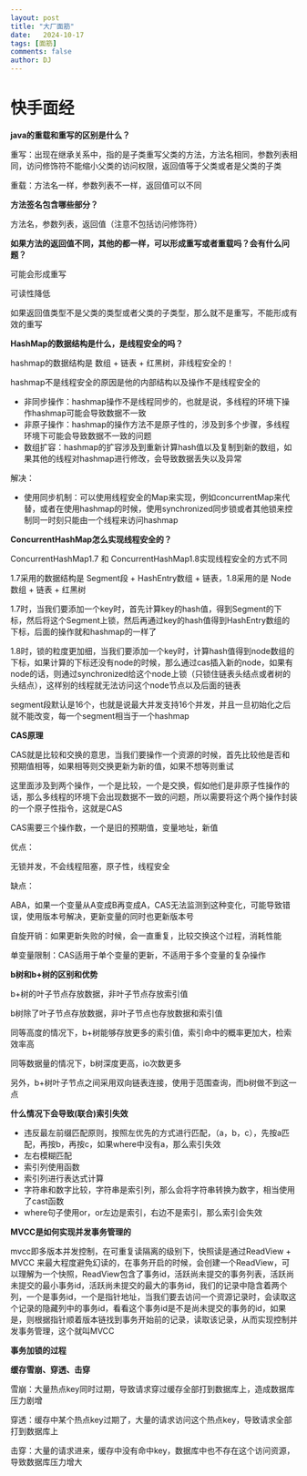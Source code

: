 ```yaml
---
layout: post
title: "大厂面筋"
date:   2024-10-17
tags: [面筋]
comments: false
author: DJ
---
```




# 快手面经

**java的重载和重写的区别是什么？**

重写：出现在继承关系中，指的是子类重写父类的方法，方法名相同，参数列表相同，访问修饰符不能缩小父类的访问权限，返回值等于父类或者是父类的子类

重载：方法名一样，参数列表不一样，返回值可以不同



**方法签名包含哪些部分？**

方法名，参数列表，返回值（注意不包括访问修饰符）



**如果方法的返回值不同，其他的都一样，可以形成重写或者重载吗？会有什么问题？**

可能会形成重写

可读性降低

如果返回值类型不是父类的类型或者父类的子类型，那么就不是重写，不能形成有效的重写



**HashMap的数据结构是什么，是线程安全的吗？**

hashmap的数据结构是 数组 + 链表 + 红黑树，非线程安全的！

hashmap不是线程安全的原因是他的内部结构以及操作不是线程安全的

- 非同步操作：hashmap操作不是线程同步的，也就是说，多线程的环境下操作hashmap可能会导致数据不一致
- 非原子操作：hashmap的操作方法不是原子性的，涉及到多个步骤，多线程环境下可能会导致数据不一致的问题
- 数组扩容：hashmap的扩容涉及到重新计算hash值以及复制到新的数组，如果其他的线程对hashmap进行修改，会导致数据丢失以及异常

解决：

- 使用同步机制：可以使用线程安全的Map来实现，例如concurrentMap来代替，或者在使用hashmap的时候，使用synchronized同步锁或者其他锁来控制同一时刻只能由一个线程来访问hashmap



**ConcurrentHashMap怎么实现线程安全的？**

ConcurrentHashMap1.7 和 ConcurrentHashMap1.8实现线程安全的方式不同

1.7采用的数据结构是 Segment段 + HashEntry数组 + 链表，1.8采用的是 Node数组 + 链表 + 红黑树

1.7时，当我们要添加一个key时，首先计算key的hash值，得到Segment的下标，然后将这个Segment上锁，然后再通过key的hash值得到HashEntry数组的下标，后面的操作就和hashmap的一样了

1.8时，锁的粒度更加细，当我们要添加一个key时，计算hash值得到node数组的下标，如果计算的下标还没有node的时候，那么通过cas插入新的node，如果有node的话，则通过synchronized给这个node上锁（只锁住链表头结点或者树的头结点），这样别的线程就无法访问这个node节点以及后面的链表



segment段默认是16个，也就是说最大并发支持16个并发，并且一旦初始化之后就不能改变，每一个segment相当于一个hashmap



**CAS原理**

CAS就是比较和交换的意思，当我们要操作一个资源的时候，首先比较他是否和预期值相等，如果相等则交换更新为新的值，如果不想等则重试

这里面涉及到两个操作，一个是比较，一个是交换，假如他们是非原子性操作的话，那么多线程的环境下会出现数据不一致的问题，所以需要将这个两个操作封装的一个原子性指令，这就是CAS



CAS需要三个操作数，一个是旧的预期值，变量地址，新值

优点：

无锁并发，不会线程阻塞，原子性，线程安全

缺点：

ABA，如果一个变量从A变成B再变成A，CAS无法监测到这种变化，可能导致错误，使用版本号解决，更新变量的同时也更新版本号

自旋开销：如果更新失败的时候，会一直重复，比较交换这个过程，消耗性能

单变量限制：CAS适用于单个变量的更新，不适用于多个变量的复杂操作



**b树和b+树的区别和优势**

b+树的叶子节点存放数据，非叶子节点存放索引值

b树除了叶子节点存放数据，非叶子节点也存放数据和索引值

同等高度的情况下，b+树能够存放更多的索引值，索引命中的概率更加大，检索效率高

同等数据量的情况下，b树深度更高，io次数更多

另外，b+树叶子节点之间采用双向链表连接，使用于范围查询，而b树做不到这一点



**什么情况下会导致(联合)索引失效**

- 违反最左前缀匹配原则，按照左优先的方式进行匹配，（a，b，c），先按a匹配，再按b，再按c，如果where中没有a，那么索引失效
- 左右模糊匹配
- 索引列使用函数
- 索引列进行表达式计算
- 字符串和数字比较，字符串是索引列，那么会将字符串转换为数字，相当使用了cast函数
- where句子使用or，or左边是索引，右边不是索引，那么索引会失效



**MVCC是如何实现并发事务管理的**

mvcc即多版本并发控制，在可重复读隔离的级别下，快照读是通过ReadView + MVCC 来最大程度避免幻读的，在事务开启的时候，会创建一个ReadView，可以理解为一个快照，ReadView包含了事务id，活跃尚未提交的事务列表，活跃尚未提交的最小事务id，活跃尚未提交的最大的事务id，我们的记录中隐含着两个列，一个是事务id，一个是指针地址，当我们要去访问一个资源记录时，会读取这个记录的隐藏列中的事务id，看看这个事务id是不是尚未提交的事务的id，如果是，则根据指针顺着版本链找到事务开始前的记录，读取该记录，从而实现控制并发事务管理，这个就叫MVCC



**事务加锁的过程**





**缓存雪崩、穿透、击穿**

雪崩：大量热点key同时过期，导致请求穿过缓存全部打到数据库上，造成数据库压力剧增

穿透：缓存中某个热点key过期了，大量的请求访问这个热点key，导致请求全部打到数据库上

击穿：大量的请求进来，缓存中没有命中key，数据库中也不存在这个访问资源，导致数据库压力增大




